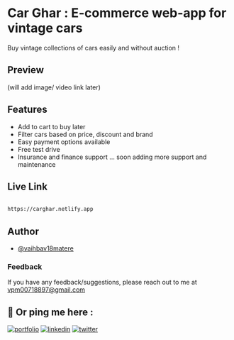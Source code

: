 # Car Ghar :  E-commerce web-app for vintage cars

Buy vintage collections of cars easily and without auction !

## Preview
(will add image/ video link later)

## Features

- Add to cart to buy later
- Filter cars based on price, discount and brand
- Easy payment options available
- Free test drive
- Insurance and finance support
 ... soon adding more support and maintenance 

## Live Link

```bash 

https://carghar.netlify.app


```

## Author

- [@vaihbav18matere](https://github.com/vaibhav18matere)


### Feedback

If you have any feedback/suggestions, please reach out to me at vpm00718897@gmail.com

## 🔗 Or ping me here :
[![portfolio](https://img.shields.io/badge/my_portfolio-000?style=for-the-badge&logo=ko-fi&logoColor=white)](https://vaibhavmatere.netlify.app/)
[![linkedin](https://img.shields.io/badge/linkedin-0A66C2?style=for-the-badge&logo=linkedin&logoColor=white)](https://www.linkedin.com/in/vaibhavmatere/)
[![twitter](https://img.shields.io/badge/twitter-1DA1F2?style=for-the-badge&logo=twitter&logoColor=white)](https://twitter.com/vaibhav_matere)
